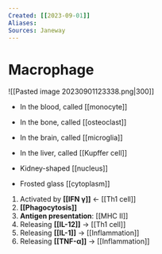 ```yaml
---
Created: [[2023-09-01]]
Aliases: 
Sources: Janeway
---
```

# Macrophage
![[Pasted image 20230901123338.png|300]]
- In the blood, called [[monocyte]]
- In the bone, called [[osteoclast]]
- In the brain, called [[microglia]]
- In the liver, called [[Kupffer cell]]

- Kidney-shaped [[nucleus]]
- Frosted glass [[cytoplasm]]

1. Activated by **[[IFN γ]]** ← [[Th1 cell]]
2. **[[Phagocytosis]]**
3. **Antigen presentation**: [[MHC II]]
4. Releasing **[[IL-12]]** → [[Th1 cell]]
5. Releasing **[[IL-1]]** → [[Inflammation]]
6. Releasing **[[TNF-α]]** → [[Inflammation]]
